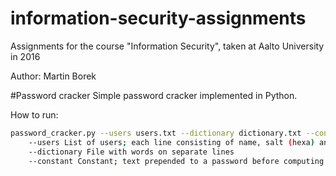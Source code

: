 # information-security-assignments
Assignments for the course "Information Security", taken at Aalto University in 2016

Author: Martin Borek

#Password cracker
Simple password cracker implemented in Python.

How to run:
```sh
password_cracker.py --users users.txt --dictionary dictionary.txt --constant "constant"
    --users List of users; each line consisting of name, salt (hexa) and password hash (hexa, 32 characters)
    --dictionary File with words on separate lines
    --constant Constant; text prepended to a password before computing its hash

